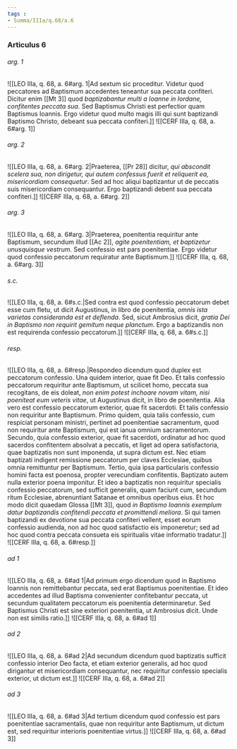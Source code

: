 ```yaml
---
tags : 
- Summa/IIIa/q.68/a.6
---
```


### Articulus 6

###### arg. 1
![[LEO IIIa, q. 68, a. 6#arg. 1|Ad sextum sic proceditur. Videtur quod peccatores ad Baptismum accedentes teneantur sua peccata confiteri. Dicitur enim [[Mt 3]] quod *baptizabantur multi a Ioanne in Iordane, confitentes peccata sua*. Sed Baptismus Christi est perfectior quam Baptismus Ioannis. Ergo videtur quod multo magis illi qui sunt baptizandi Baptismo Christo, debeant sua peccata confiteri.]]
![[CERF IIIa, q. 68, a. 6#arg. 1]]

###### arg. 2
![[LEO IIIa, q. 68, a. 6#arg. 2|Praeterea, [[Pr 28]] dicitur, *qui abscondit scelera sua, non dirigetur, qui autem confessus fuerit et reliquerit ea, misericordiam consequetur*. Sed ad hoc aliqui baptizantur ut de peccatis suis misericordiam consequantur. Ergo baptizandi debent sua peccata confiteri.]]
![[CERF IIIa, q. 68, a. 6#arg. 2]]

###### arg. 3
![[LEO IIIa, q. 68, a. 6#arg. 3|Praeterea, poenitentia requiritur ante Baptismum, secundum illud [[Ac 2]], *agite poenitentiam, et baptizetur unusquisque vestrum*. Sed confessio est pars poenitentiae. Ergo videtur quod confessio peccatorum requiratur ante Baptismum.]]
![[CERF IIIa, q. 68, a. 6#arg. 3]]

###### s.c.
![[LEO IIIa, q. 68, a. 6#s.c.|Sed contra est quod confessio peccatorum debet esse cum fletu, ut dicit Augustinus, in libro de poenitentia, *omnis ista varietas consideranda est et deflenda*. Sed, sicut Ambrosius dicit, *gratia Dei in Baptismo non requirit gemitum neque planctum*. Ergo a baptizandis non est requirenda confessio peccatorum.]]
![[CERF IIIa, q. 68, a. 6#s.c.]]

###### resp.
![[LEO IIIa, q. 68, a. 6#resp.|Respondeo dicendum quod duplex est peccatorum confessio. Una quidem interior, quae fit Deo. Et talis confessio peccatorum requiritur ante Baptismum, ut scilicet homo, peccata sua recogitans, de eis doleat, *non enim potest inchoare novam vitam, nisi poeniteat eum veteris vitae*, ut Augustinus dicit, in libro de poenitentia. Alia vero est confessio peccatorum exterior, quae fit sacerdoti. Et talis confessio non requiritur ante Baptismum. Primo quidem, quia talis confessio, cum respiciat personam ministri, pertinet ad poenitentiae sacramentum, quod non requiritur ante Baptismum, qui est ianua omnium sacramentorum. Secundo, quia confessio exterior, quae fit sacerdoti, ordinatur ad hoc quod sacerdos confitentem absolvat a peccatis, et liget ad opera satisfactoria, quae baptizatis non sunt imponenda, ut supra dictum est. Nec etiam baptizati indigent remissione peccatorum per claves Ecclesiae, quibus omnia remittuntur per Baptismum. Tertio, quia ipsa particularis confessio homini facta est poenosa, propter verecundiam confitentis. Baptizato autem nulla exterior poena imponitur. Et ideo a baptizatis non requiritur specialis confessio peccatorum, sed sufficit generalis, quam faciunt cum, secundum ritum Ecclesiae, abrenuntiant Satanae et omnibus operibus eius. Et hoc modo dicit quaedam Glossa [[Mt 3]], quod *in Baptismo Ioannis exemplum datur baptizandis confitendi peccata et promittendi meliora*. Si qui tamen baptizandi ex devotione sua peccata confiteri vellent, esset eorum confessio audienda, non ad hoc quod satisfactio eis imponeretur; sed ad hoc quod contra peccata consueta eis spiritualis vitae informatio tradatur.]]
![[CERF IIIa, q. 68, a. 6#resp.]]

###### ad 1
![[LEO IIIa, q. 68, a. 6#ad 1|Ad primum ergo dicendum quod in Baptismo Ioannis non remittebantur peccata, sed erat Baptismus poenitentiae. Et ideo accedentes ad illud Baptisma convenienter confitebantur peccata, ut secundum qualitatem peccatorum eis poenitentia determinaretur. Sed Baptismus Christi est sine exteriori poenitentia, ut Ambrosius dicit. Unde non est similis ratio.]]
![[CERF IIIa, q. 68, a. 6#ad 1]]

###### ad 2
![[LEO IIIa, q. 68, a. 6#ad 2|Ad secundum dicendum quod baptizatis sufficit confessio interior Deo facta, et etiam exterior generalis, ad hoc quod dirigantur et misericordiam consequantur, nec requiritur confessio specialis exterior, ut dictum est.]]
![[CERF IIIa, q. 68, a. 6#ad 2]]

###### ad 3
![[LEO IIIa, q. 68, a. 6#ad 3|Ad tertium dicendum quod confessio est pars poenitentiae sacramentalis, quae non requiritur ante Baptismum, ut dictum est, sed requiritur interioris poenitentiae virtus.]]
![[CERF IIIa, q. 68, a. 6#ad 3]]

